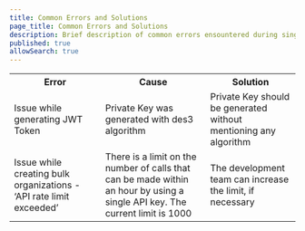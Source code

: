 ```yaml
---
title: Common Errors and Solutions
page_title: Common Errors and Solutions
description: Brief description of common errors ensountered during single sign on process and their respective solutions
published: true
allowSearch: true
---
```


<table>
  <tr>
    <th>Error</th>
    <th>Cause</th>
    <th>Solution</th>
  </tr>
  <tr>
    <td>Issue while generating JWT Token</td>
    <td>Private Key was generated with des3 algorithm</td>
    <td>Private Key should be generated without mentioning any algorithm</td>
  </tr>
  <tr>
    <td>Issue while creating bulk organizations - ‘API rate limit exceeded’
</td>
    <td>There is a limit on the number of calls that can be made within an hour by using a single API key. The current limit is 1000</td>
    <td> The development team can increase the limit, if necessary</td>
  </tr>
</table>
 
